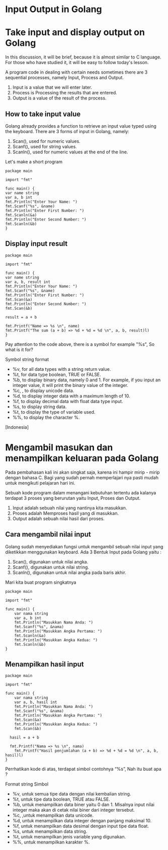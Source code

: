 # Input Output in Golang

# Take input and display output on Golang

In this discussion, it will be brief, because it is almost similar to C language. For those who have studied it, it will be easy to follow today's lesson.

A program code in dealing with certain needs sometimes there are 3 sequential processes, namely Input, Process and Output.

1. Input is a value that we will enter later.
2. Process is Processing the results that are entered.
3. Output is a value of the result of the process.

## How to take input value

Golang already provides a function to retrieve an input value typed using the keyboard. There are 3 forms of input in Golang, namely:

1. Scan(), used for numeric values.
2. Scanf(), used for string values.
3. Scanln(), used for numeric values ​​at the end of the line.

Let's make a short program

```golang
package main

import "fmt"

func main() {
var name string
var a, b int
fmt.Println("Enter Your Name: ")
fmt.Scanf("%s", &name)
fmt.Println("Enter First Number: ")
fmt.Scanln(&a)
fmt.Println("Enter Second Number: ")
fmt.Scanln(&b)
}
```

## Display input result

```golang
package main

import "fmt"

func main() {
var name string
var a, b, result int
fmt.Println("Enter Your Name: ")
fmt.Scanf("%s", &name)
fmt.Println("Enter First Number: ")
fmt.Scan(&a)
fmt.Println("Enter Second Number: ")
fmt.Scan(&b)
  
result = a + b
  
fmt.Printf("Name => %s \n", name)
fmt.Printf("The sum (a + b) => %d + %d = %d \n", a, b, result)l)
}
```

Pay attention to the code above, there is a symbol for example "%s", So what is it for?

Symbol string format
- %v, for all data types with a string return value.
- %t, for data type boolean, TRUE or FALSE.
- %b, to display binary data, namely 0 and 1. For example, if you input an integer value, it will print the binary value of the integer.
- %c, , to display unicode data.
- %d, to display integer data with a maximum length of 10.
- %f, to display decimal data with float data type input.
- %s, to display string data.
- %t, to display the type of variable used.
- %%, to display the character %.

[Indonesia]

# Mengambil masukan dan menampilkan keluaran pada Golang

Pada pembahasan kali ini akan singkat saja, karena ini hampir mirip - mirip dengan bahasa C. Bagi yang sudah pernah memperlajari nya pasti mudah untuk mengikuti pelajaran hari ini.

Sebuah kode program dalam menangani kebutuhan tertentu ada kalanya terdapat 3 proses yang berurutan yaitu Input, Proses dan Output.

1. Input adalah sebuah nilai yang nantinya kita masukkan. 
2. Proses adalah Memproses hasil yang di masukkan.
3. Output adalah sebuah nilai hasil dari proses.

## Cara mengambil nilai input

Golang sudah menyediakan fungsi untuk mengambil sebuah nilai input yang diketikkan menggunakan keyboard. Ada 3 Bentuk Input pada Golang yaitu :

1. Scan(), digunakan untuk nilai angka.
2. Scanf(), digunakan untuk nilai string.
3. Scanln(), digunakan untuk nilai angka pada baris akhir.

Mari kita buat program singkatnya

```golang
package main

import "fmt"

func main() {
	var nama string
	var a, b int
	fmt.Println("Masukkan Nama Anda: ")
	fmt.Scanf("%s", &nama)
	fmt.Println("Masukkan Angka Pertama: ")
	fmt.Scanln(&a)
	fmt.Println("Masukkan Angka Kedua: ")
	fmt.Scanln(&b)
}
```

## Menampilkan hasil input

```golang
package main

import "fmt"

func main() {
	var nama string
	var a, b, hasil int
	fmt.Println("Masukkan Nama Anda: ")
	fmt.Scanf("%s", &nama)
	fmt.Println("Masukkan Angka Pertama: ")
	fmt.Scan(&a)
	fmt.Println("Masukkan Angka Kedua: ")
	fmt.Scan(&b)
  
  hasil = a + b
  
  fmt.Printf("Nama => %s \n", nama)
	fmt.Printf("Hasil penjumlahan (a + b) => %d + %d = %d \n", a, b, hasil)l)
}
```

Perrhatikan kode di atas, terdapat simbol contohnya “%s”, Nah itu buat apa ?

Format string Simbol
- %v, untuk semua tipe data dengan nilai kembalian string.
- %t, untuk tipe data boolean, TRUE atau FALSE.
- %b, untuk menampilkan data biner yaitu 0 dan 1. Misalnya input nilai integer maka akan di cetak nilai biner dari integer tersebut.
- %c, ,untuk menampilkan data unicode.
- %d, untuk menampilkan data integer dengan panjang maksimal 10.
- %f, untuk menampilkan data desimal dengan input tipe data float.
- %s, untuk menampilkan data string.
- %t, untuk menampilkan jenis variable yang digunakan.
- %%, untuk menampilkan karakter %.

